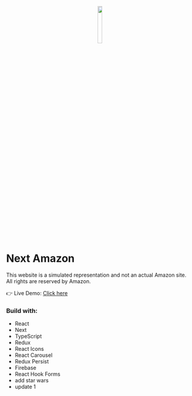 <div align='center'><img style="width:16%" src='https://github.com/davimgfx/next_amazon/assets/118557337/ed3fe84f-19b9-42ad-ab42-d6c2ca35bda9'/></div>

# Next Amazon 

This website is a simulated representation and not an actual Amazon site. All rights are reserved by Amazon.

👉 Live Demo: [Click here](https://nextamazon-clone.vercel.app/)

### Build with:

- React
- Next
- TypeScript
- Redux
- React Icons
- React Carousel
- Redux Persist
- Firebase
- React Hook Forms
- add star wars
- update 1
